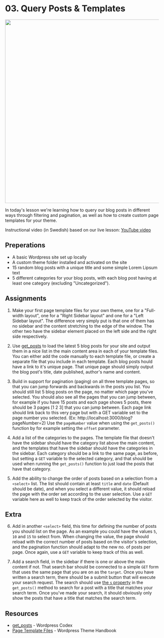 # 03. Query Posts & Templates
<img src="https://media.giphy.com/media/WS4iVW47O6jql0IAQZ/giphy.gif" width="600">

In today's lesson we're learning how to query our blog posts in different ways through filtering and pagination, as well as how to create custom page templates for your theme.

Instructional video (in Swedish) based on our live lesson: [YouTube video](https://www.youtube.com/watch?v=jsKGenI6fEM)

## Preperations

- A basic Wordpress site set up locally
- A custom theme folder installed and activated on the site
- 15 random blog posts with a unique title and some simple Lorem Lipsum text
- 5 different categories for your blog posts, with each blog post having at least one category (excluding "Uncategorized").


## Assignments

1.
    Make your first page template files for your own theme, one for a "Full-width layout", one for a "Right Sidebar layout" and one for a "Left Sidebar layout". The difference very simply put is that one of them has no sidebar and the content stretching to the edge of the window. The other two have the sidebar element placed on the left side and the right side respectively.

2.
    Use [get_posts](https://codex.wordpress.org/Template_Tags/get_posts) to load the latest 5 blog posts for your site and output them in a nice list in the main content area in each of your template files. You can either add the code manually to each template file, or create a separate file that you include in each template. Each blog posts hould have a link to it's unique page. That unique page should simply output the blog post's title, date published, author's name and content.

3.
    Build in support for pagination (paging) on all three template pages, so that you can jump forwards and backwards in the posts you list. You should still list 5 blog posts on the page, no matter which page you've selected. You should also see all the pages that you can jump between, for example if you have 15 posts and each page shows 5 posts, there should be 3 pages [1 2 3] that you can jump between. Each page link should link back to this very page but with a GET variable set to the page number you selected. (Ex: http://localhost:3000/blog?pageNumber=2) Use the `pageNumber` value when using the `get_posts()` function by for example setting the `offset` parameter.

4.
    Add a list of the categories to the pages. The template file that doesn't have the sidebar should have the category list above the main content, and the templates that have the sidebar should have the categories in the sidebar. Each category should be a link to the same page, as before, but setting a `GET` variable to the selected category, and that should be used when running the `get_posts()` function to just load the posts that have that category.

5.
    Add the ability to change the order of posts based on a selection from a `<select>` list. The list should contain at least `title` and `date` (Default should be date), and when you select a different value, it should reload the page with the order set according to the user selection. Use a `GET` variable here as well to keep track of the order selected by the visitor.

## Extra

6.
    Add in another `<select>` field, this time for defining the number of posts you should list on the page. As an example you could have the values `5`, `10` and `15` to select from. When changing the value, the page should reload with the correct number of posts based on the visitor's selection, and the pagination function should adapt to the new no. of posts per page. Once again, use a `GET` variable to keep track of this as well.

7.
    Add a search field, in the sidebar if there is one or above the main content if not. That search bar should be connected to a simple `GET` form that uses the same page that you are on as the `target`. Once you have written a search term, there should be a submit button that will execute your search request. The search should use [the `s` property](https://wordpress.stackexchange.com/a/85378) in the `get_posts()` method to search for a post with a title that matches your search term. Once you've made your search, it should obviously only show the posts that have a title that matches the search term.

## Resources

- [get_posts](https://codex.wordpress.org/Template_Tags/get_posts) - Wordpress Codex
- [Page Template Files](https://developer.wordpress.org/themes/template-files-section/page-template-files/) - Wordpress Theme Handbook